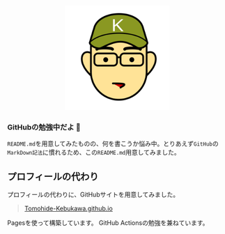 
<div align="center">
<img src="https://github.com/Tomohide-Kebukawa/Tomohide-Kebukawa/blob/main/images/Logo-kebu.svg" style="　width:240px; height:240px">
</div>

### GitHubの勉強中だよ 👋

`README.md`を用意してみたものの、何を書こうか悩み中。とりあえず`GitHub`の`MarkDown記法`に慣れるため、この`README.md`用意してみました。</div>

## プロフィールの代わり

プロフィールの代わりに、GitHubサイトを用意してみました。

> [Tomohide-Kebukawa.github.io](https://tomohide-kebukawa.github.io/)

Pagesを使って構築しています。
GitHub Actionsの勉強を兼ねています。

<!--
**Tomohide-Kebukawa/Tomohide-Kebukawa** is a ✨ _special_ ✨ repository because its `README.md` (this file) appears on your GitHub profile.

Here are some ideas to get you started:

- 🔭 I’m currently working on ...
- 🌱 I’m currently learning ...
- 👯 I’m looking to collaborate on ...
- 🤔 I’m looking for help with ...
- 💬 Ask me about ...
- 📫 How to reach me: ...
- 😄 Pronouns: ...
- ⚡ Fun fact: ...
-->
